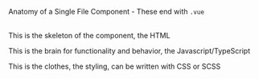 Anatomy of a Single File Component - These end with ```.vue```

<template></template>   
This is the skeleton of the component, the HTML

<script></script>  
This is the brain for functionality and behavior, the Javascript/TypeScript

<style></style> 
This is the clothes, the styling, can be written with CSS or SCSS

<!-- Add "scoped" attribute to limit CSS to this component only -->
<style scoped>
</style>